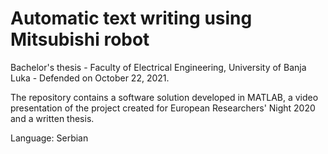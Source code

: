 # Automatic text writing using Mitsubishi robot
Bachelor's thesis - Faculty of Electrical Engineering, University of Banja Luka - Defended on October 22, 2021. 

The repository contains a software solution developed in MATLAB, a video presentation of the project created for European Researchers' Night 2020 and a written thesis.

Language: Serbian